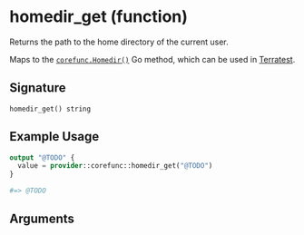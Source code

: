 <!--
---
page_title: "homedir_get function - corefunc"
subcategory: ""
description: |-
  Returns the path to the home directory of the current user.
  Maps to the corefunc.Homedir() https://pkg.go.dev/github.com/northwood-labs/terraform-provider-corefunc/corefunc#Homedir Go method, which can be used in Terratest https://terratest.gruntwork.io.
---
-->

# homedir_get (function)

Returns the path to the home directory of the current user.

Maps to the [`corefunc.Homedir()`](https://pkg.go.dev/github.com/northwood-labs/terraform-provider-corefunc/corefunc#Homedir) Go method, which can be used in [Terratest](https://terratest.gruntwork.io).

## Signature

<!-- signature generated by tfplugindocs -->
```text
homedir_get() string
```

## Example Usage

```terraform
output "@TODO" {
  value = provider::corefunc::homedir_get("@TODO")
}

#=> @TODO
```

## Arguments

<!-- arguments generated by tfplugindocs -->

<!-- Preview the provider docs with the Terraform registry provider docs preview tool: https://registry.terraform.io/tools/doc-preview -->
